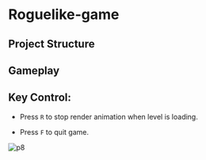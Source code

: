 # Roguelike-game

## Project Structure

## Gameplay

## Key Control:

* Press `R` to stop render animation when level is loading.

* Press `F` to quit game.


![p8](https://user-images.githubusercontent.com/64794482/173077493-2b95837a-b683-4f62-8abc-4b5d32ee202c.jpg)

